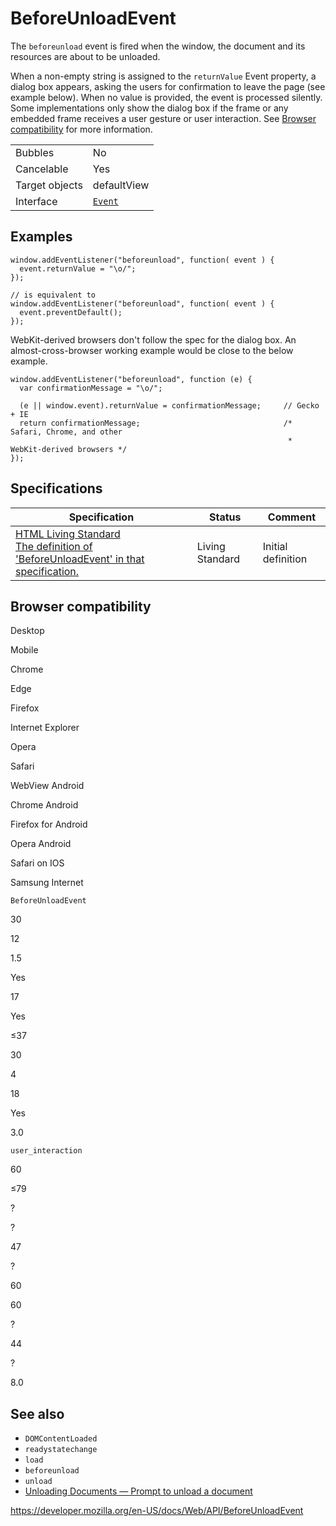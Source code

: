 # BeforeUnloadEvent

The `beforeunload` event is fired when the window, the document and its resources are about to be unloaded.

When a non-empty string is assigned to the `returnValue` Event property, a dialog box appears, asking the users for confirmation to leave the page (see example below). When no value is provided, the event is processed silently. Some implementations only show the dialog box if the frame or any embedded frame receives a user gesture or user interaction. See [Browser compatibility](#browser_compatibility) for more information.

<table><tbody><tr class="odd"><td>Bubbles</td><td>No</td></tr><tr class="even"><td>Cancelable</td><td>Yes</td></tr><tr class="odd"><td>Target objects</td><td>defaultView</td></tr><tr class="even"><td>Interface</td><td><a href="event"><code>Event</code></a></td></tr></tbody></table>

## Examples

    window.addEventListener("beforeunload", function( event ) {
      event.returnValue = "\o/";
    });

    // is equivalent to
    window.addEventListener("beforeunload", function( event ) {
      event.preventDefault();
    });

WebKit-derived browsers don't follow the spec for the dialog box. An almost-cross-browser working example would be close to the below example.

    window.addEventListener("beforeunload", function (e) {
      var confirmationMessage = "\o/";

      (e || window.event).returnValue = confirmationMessage;     // Gecko + IE
      return confirmationMessage;                                /* Safari, Chrome, and other
                                                                  * WebKit-derived browsers */
    });

## Specifications

<table><thead><tr class="header"><th>Specification</th><th>Status</th><th>Comment</th></tr></thead><tbody><tr class="odd"><td><a href="https://html.spec.whatwg.org/multipage/browsing-the-web.html#the-beforeunloadevent-interface">HTML Living Standard<br />
<span class="small">The definition of 'BeforeUnloadEvent' in that specification.</span></a></td><td><span class="spec-living">Living Standard</span></td><td>Initial definition</td></tr></tbody></table>

## Browser compatibility

Desktop

Mobile

Chrome

Edge

Firefox

Internet Explorer

Opera

Safari

WebView Android

Chrome Android

Firefox for Android

Opera Android

Safari on IOS

Samsung Internet

`BeforeUnloadEvent`

30

12

1.5

Yes

17

Yes

≤37

30

4

18

Yes

3.0

`user_interaction`

60

≤79

?

?

47

?

60

60

?

44

?

8.0

## See also

- `DOMContentLoaded`
- `readystatechange`
- `load`
- `beforeunload`
- `unload`
- [Unloading Documents — Prompt to unload a document](https://www.whatwg.org/specs/web-apps/current-work/#prompt-to-unload-a-document)

<a href="https://developer.mozilla.org/en-US/docs/Web/API/BeforeUnloadEvent" class="_attribution-link">https://developer.mozilla.org/en-US/docs/Web/API/BeforeUnloadEvent</a>
